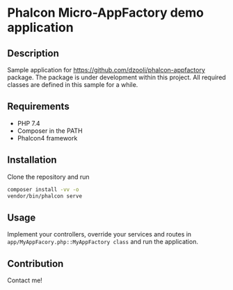 # Phalcon Micro-AppFactory demo application

## Description

Sample application for <https://github.com/dzooli/phalcon-appfactory> package. The package is under development within this project. All required classes are defined in this sample for a while.

## Requirements

- PHP 7.4
- Composer in the PATH
- Phalcon4 framework

## Installation

Clone the repository and run

```bash
composer install -vv -o
vendor/bin/phalcon serve
```

## Usage

Implement your controllers, override your services and routes in `app/MyAppFacory.php::MyAppFactory class` and run the application.

## Contribution

Contact me!
